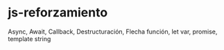 # js-reforzamiento
Async, Await, Callback, Destructuración, Flecha función, let var, promise, template string
